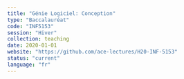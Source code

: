 ```yaml
---
title: "Génie Logiciel: Conception"
type: "Baccalauréat"
code: "INF5153"
session: "Hiver"
collection: teaching
date: 2020-01-01
website: "https://github.com/ace-lectures/H20-INF-5153"
status: "current"
language: "fr"
---
```

